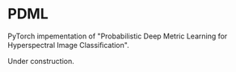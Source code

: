 # PDML
PyTorch impementation of "Probabilistic Deep Metric Learning for Hyperspectral Image Classiﬁcation".

Under construction.
